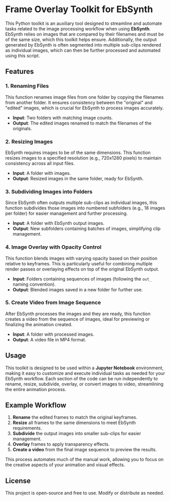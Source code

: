 # Frame Overlay Toolkit for EbSynth

This Python toolkit is an auxiliary tool designed to streamline and automate tasks related to the image processing workflow when using **EbSynth**. EbSynth relies on images that are compared by their filenames and must be of the same size, which this toolkit helps ensure. Additionally, the output generated by EbSynth is often segmented into multiple sub-clips rendered as individual images, which can then be further processed and automated using this script.

## Features

### 1. **Renaming Files**
This function renames image files from one folder by copying the filenames from another folder. It ensures consistency between the "original" and "edited" images, which is crucial for EbSynth to process images accurately.

- **Input**: Two folders with matching image counts.
- **Output**: The edited images renamed to match the filenames of the originals.

### 2. **Resizing Images**
EbSynth requires images to be of the same dimensions. This function resizes images to a specified resolution (e.g., 720x1280 pixels) to maintain consistency across all input files.

- **Input**: A folder with images.
- **Output**: Resized images in the same folder, ready for EbSynth.

### 3. **Subdividing Images into Folders**
Since EbSynth often outputs multiple sub-clips as individual images, this function subdivides those images into numbered subfolders (e.g., 18 images per folder) for easier management and further processing.

- **Input**: A folder with EbSynth output images.
- **Output**: New subfolders containing batches of images, simplifying clip management.

### 4. **Image Overlay with Opacity Control**
This function blends images with varying opacity based on their position relative to keyframes. This is particularly useful for combining multiple render passes or overlaying effects on top of the original EbSynth output.

- **Input**: Folders containing sequences of images (following the `out_` naming convention).
- **Output**: Blended images saved in a new folder for further use.

### 5. **Create Video from Image Sequence**
After EbSynth processes the images and they are ready, this function creates a video from the sequence of images, ideal for previewing or finalizing the animation created.

- **Input**: A folder with processed images.
- **Output**: A video file in MP4 format.

## Usage

This toolkit is designed to be used within a **Jupyter Notebook** environment, making it easy to customize and execute individual tasks as needed for your EbSynth workflow. Each section of the code can be run independently to rename, resize, subdivide, overlay, or convert images to video, streamlining the entire animation process.

## Example Workflow

1. **Rename** the edited frames to match the original keyframes.
2. **Resize** all frames to the same dimensions to meet EbSynth requirements.
3. **Subdivide** the output images into smaller sub-clips for easier management.
4. **Overlay** frames to apply transparency effects.
5. **Create a video** from the final image sequence to preview the results.

This process automates much of the manual work, allowing you to focus on the creative aspects of your animation and visual effects.

## License

This project is open-source and free to use. Modify or distribute as needed.

